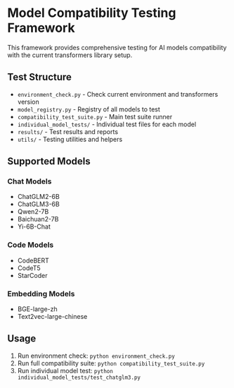 # Model Compatibility Testing Framework

This framework provides comprehensive testing for AI models compatibility with the current transformers library setup.

## Test Structure

- `environment_check.py` - Check current environment and transformers version
- `model_registry.py` - Registry of all models to test
- `compatibility_test_suite.py` - Main test suite runner
- `individual_model_tests/` - Individual test files for each model
- `results/` - Test results and reports
- `utils/` - Testing utilities and helpers

## Supported Models

### Chat Models
- ChatGLM2-6B
- ChatGLM3-6B
- Qwen2-7B
- Baichuan2-7B
- Yi-6B-Chat

### Code Models
- CodeBERT
- CodeT5
- StarCoder

### Embedding Models
- BGE-large-zh
- Text2vec-large-chinese

## Usage

1. Run environment check: `python environment_check.py`
2. Run full compatibility suite: `python compatibility_test_suite.py`
3. Run individual model test: `python individual_model_tests/test_chatglm3.py`
